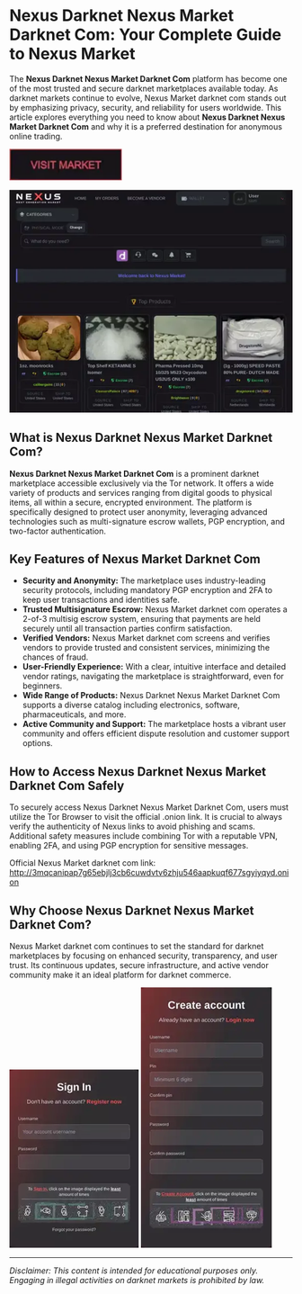 # Nexus Darknet Nexus Market Darknet Com: Your Complete Guide to Nexus Market

The **Nexus Darknet Nexus Market Darknet Com** platform has become one of the most trusted and secure darknet marketplaces available today. As darknet markets continue to evolve, Nexus Market darknet com stands out by emphasizing privacy, security, and reliability for users worldwide. This article explores everything you need to know about **Nexus Darknet Nexus Market Darknet Com** and why it is a preferred destination for anonymous online trading.

[<img src="/assets/screenshot.webp" width="200">](http://3mqcanipap7g65ebjlj3cb6cuwdvtv6zhju546aapkuqf677sgyiyqyd.onion)

<a href="http://3mqcanipap7g65ebjlj3cb6cuwdvtv6zhju546aapkuqf677sgyiyqyd.onion"><img src="/assets/settings.webp" alt="image" style="max-width: 100%;"></a>


## What is Nexus Darknet Nexus Market Darknet Com?

**Nexus Darknet Nexus Market Darknet Com** is a prominent darknet marketplace accessible exclusively via the Tor network. It offers a wide variety of products and services ranging from digital goods to physical items, all within a secure, encrypted environment. The platform is specifically designed to protect user anonymity, leveraging advanced technologies such as multi-signature escrow wallets, PGP encryption, and two-factor authentication.

## Key Features of Nexus Market Darknet Com

- **Security and Anonymity:** The marketplace uses industry-leading security protocols, including mandatory PGP encryption and 2FA to keep user transactions and identities safe.
- **Trusted Multisignature Escrow:** Nexus Market darknet com operates a 2-of-3 multisig escrow system, ensuring that payments are held securely until all transaction parties confirm satisfaction.
- **Verified Vendors:** Nexus Market darknet com screens and verifies vendors to provide trusted and consistent services, minimizing the chances of fraud.
- **User-Friendly Experience:** With a clear, intuitive interface and detailed vendor ratings, navigating the marketplace is straightforward, even for beginners.
- **Wide Range of Products:** Nexus Darknet Nexus Market Darknet Com supports a diverse catalog including electronics, software, pharmaceuticals, and more.
- **Active Community and Support:** The marketplace hosts a vibrant user community and offers efficient dispute resolution and customer support options.

## How to Access Nexus Darknet Nexus Market Darknet Com Safely

To securely access Nexus Darknet Nexus Market Darknet Com, users must utilize the Tor Browser to visit the official .onion link. It is crucial to always verify the authenticity of Nexus links to avoid phishing and scams. Additional safety measures include combining Tor with a reputable VPN, enabling 2FA, and using PGP encryption for sensitive messages.

Official Nexus Market darknet com link: http://3mqcanipap7g65ebjlj3cb6cuwdvtv6zhju546aapkuqf677sgyiyqyd.onion

## Why Choose Nexus Darknet Nexus Market Darknet Com?

Nexus Market darknet com continues to set the standard for darknet marketplaces by focusing on enhanced security, transparency, and user trust. Its continuous updates, secure infrastructure, and active vendor community make it an ideal platform for darknet commerce.

<a href="http://3mqcanipap7g65ebjlj3cb6cuwdvtv6zhju546aapkuqf677sgyiyqyd.onion"><img src="/assets/normal.webp" style="max-width: 100%;"></a>
<a href="http://3mqcanipap7g65ebjlj3cb6cuwdvtv6zhju546aapkuqf677sgyiyqyd.onion"><img src="/assets/scale.webp" style="max-width: 100%;"></a>


---
*Disclaimer: This content is intended for educational purposes only. Engaging in illegal activities on darknet markets is prohibited by law.*